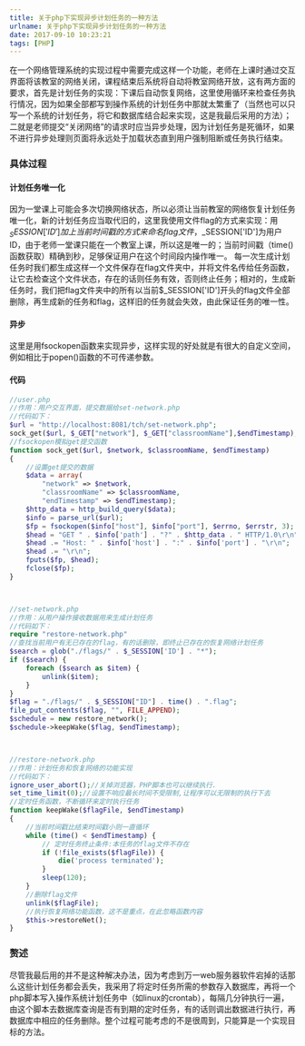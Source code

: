 ```yaml
---
title: 关于php下实现异步计划任务的一种方法
urlname: 关于php下实现异步计划任务的一种方法
date: 2017-09-10 10:23:21
tags: [PHP]
---
```

在一个网络管理系统的实现过程中需要完成这样一个功能，老师在上课时通过交互界面将该教室的网络关闭，课程结束后系统将自动将教室网络开放，这有两方面的要求，首先是计划任务的实现：下课后自动恢复网络，这里使用循环来检查任务执行情况，因为如果全部都写到操作系统的计划任务中那就太繁重了（当然也可以只写一个系统的计划任务，将它和数据库结合起来实现，这是我最后采用的方法）；二就是老师提交“关闭网络”的请求时应当异步处理，因为计划任务是死循环，如果不进行异步处理则页面将永远处于加载状态直到用户强制阻断或任务执行结束。

<!-- more -->
### 具体过程

#### 计划任务唯一化
因为一堂课上可能会多次切换网络状态，所以必须让当前教室的网络恢复计划任务唯一化，新的计划任务应当取代旧的，这里我使用文件flag的方式来实现：用$_SESSION['ID']加上当前时间戳的方式来命名flag文件，$_SESSION['ID']为用户ID，由于老师一堂课只能在一个教室上课，所以这是唯一的；当前时间戳（time()函数获取）精确到秒，足够保证用户在这个时间段内操作唯一。
每一次生成计划任务时我们都生成这样一个文件保存在flag文件夹中，并将文件名传给任务函数，让它去检查这个文件状态，存在的话则任务有效，否则终止任务；相对的，生成新任务时，我们把flag文件夹中的所有以当前$_SESSION['ID']开头的flag文件全部删除，再生成新的任务和flag，这样旧的任务就会失效，由此保证任务的唯一性。

#### 异步
这里是用fsockopen函数来实现异步，这样实现的好处就是有很大的自定义空间，例如相比于popen()函数的不可传递参数。

#### 代码
```php
//user.php
//作用：用户交互界面，提交数据给set-network.php
//代码如下：
$url = "http://localhost:8081/tch/set-network.php";
sock_get($url, $_GET["network"], $_GET["classroomName"],$endTimestamp);
//fsockopen模拟get提交函数
function sock_get($url, $network, $classroomName, $endTimestamp)
{
    //设置get提交的数据
    $data = array(
        "network" => $network,
        "classroomName" => $classroomName,
        "endTimestamp" => $endTimestamp);
    $http_data = http_build_query($data);
    $info = parse_url($url);
    $fp = fsockopen($info["host"], $info["port"], $errno, $errstr, 3);
    $head = "GET " . $info['path'] . "?" . $http_data . " HTTP/1.0\r\n";
    $head .= "Host: " . $info['host'] . ":" . $info['port'] . "\r\n";
    $head .= "\r\n";
    fputs($fp, $head);
    fclose($fp);
}



//set-network.php
//作用：从用户操作接收数据用来生成计划任务
//代码如下：
require "restore-network.php"
//查找当前用户有无已存在的flag，有的话删除，即终止已存在的恢复网络计划任务
$search = glob("./flags/" . $_SESSION['ID'] . "*");
if ($search) {
    foreach ($search as $item) {
        unlink($item);
    }
}
$flag = "./flags/" . $_SESSION["ID"] . time() . ".flag";
file_put_contents($flag, "", FILE_APPEND);
$schedule = new restore_network();
$schedule->keepWake($flag, $endTimestamp);



//restore-network.php
//作用：计划任务和恢复网络的功能实现
//代码如下：
ignore_user_abort();//关掉浏览器，PHP脚本也可以继续执行.
set_time_limit(0);//设置不响应最长时间不受限制,让程序可以无限制的执行下去
//定时任务函数，不断循环来定时执行任务
function keepWake($flagFile, $endTimestamp)
{
    //当前时间戳比结束时间戳小则一直循环
    while (time() < $endTimestamp) {
        // 定时任务终止条件:本任务的flag文件不存在
        if (!file_exists($flagFile)) {
            die('process terminated');
        }
        sleep(120);
    }
    //删除flag文件
    unlink($flagFile);
    //执行恢复网络功能函数，这不是重点，在此忽略函数内容
    $this->restoreNet();
}

```

### 赘述
尽管我最后用的并不是这种解决办法，因为考虑到万一web服务器软件宕掉的话那么这些计划任务都会丢失，我采用了将定时任务所需的参数存入数据库，再将一个php脚本写入操作系统计划任务中（如linux的crontab），每隔几分钟执行一遍，由这个脚本去数据库查询是否有到期的定时任务，有的话则调出数据进行执行，再数据库中相应的任务删除。整个过程可能考虑的不是很周到，只能算是一个实现目标的方法。